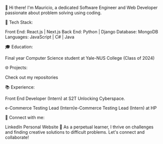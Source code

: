 👋 Hi there! I'm Mauricio, a dedicated Software Engineer and Web Developer passionate about problem solving using coding. 

🚀 Tech Stack:

Front End: React.js | Next.js
Back End: Python | Django
Database: MongoDB
Languages: JavaScript | C# | Java

🎓 Education:

Final year Computer Science student at Yale-NUS College (Class of 2024)

🌐 Projects:

Check out my repositories

📚 Experience:

Front End Developer (Intern) at S2T Unlocking Cyberspace.

e-Commerce Testing Lead (Intern)e-Commerce Testing Lead (Intern) at HP 

🔗 Connect with me:

LinkedIn
Personal Website
🌱 As a perpetual learner, I thrive on challenges and finding creative solutions to difficult problems. Let's connect and collaborate!

<!--
**mauzorzan/mauzorzan** is a ✨ _special_ ✨ repository because its `README.md` (this file) appears on your GitHub profile.

Here are some ideas to get you started:

- 🔭 I’m currently working on ...
- 🌱 I’m currently learning ...
- 👯 I’m looking to collaborate on ...
- 🤔 I’m looking for help with ...
- 💬 Ask me about ...
- 📫 How to reach me: ...
- 😄 Pronouns: ...
- ⚡ Fun fact: ...
-->
